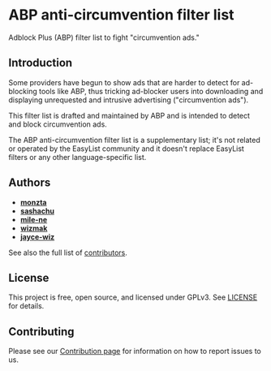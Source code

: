 # ABP anti-circumvention filter list

Adblock Plus (ABP) filter list to fight "circumvention ads."
 
## Introduction

Some providers have begun to show ads that are harder to detect for ad-blocking tools like ABP, thus tricking ad-blocker users into downloading and displaying unrequested and intrusive advertising ("circumvention ads").

This filter list is drafted and maintained by ABP and is intended to detect and block circumvention ads.

The ABP anti-circumvention filter list is a supplementary list; it's not related or operated by the EasyList community and it doesn't replace EasyList filters or any other language-specific list.

## Authors

* [**monzta**](https://github.com/monzta)
* [**sashachu**](https://github.com/sashachu)
* [**mile-ne**](https://github.com/mile-ne)
* [**wizmak**](https://github.com/wizmak)
* [**jayce-wiz**](https://github.com/jayce-wiz)

See also the full list of [contributors](https://github.com/abp-filters/abp-filters-anti-cv/graphs/contributors).

## License

This project is free, open source, and licensed under GPLv3. See [LICENSE](https://github.com/abp-filters/abp-filters-anti-cv/blob/master/LICENSE) for details. 

## Contributing

Please see our [Contribution page](https://github.com/abp-filters/abp-filters-anti-cv/blob/master/CONTRIBUTING.md) for information on how to report issues to us.
